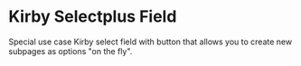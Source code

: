 # Kirby Selectplus Field

Special use case Kirby select field with button that allows you to create new subpages as options "on the fly".
